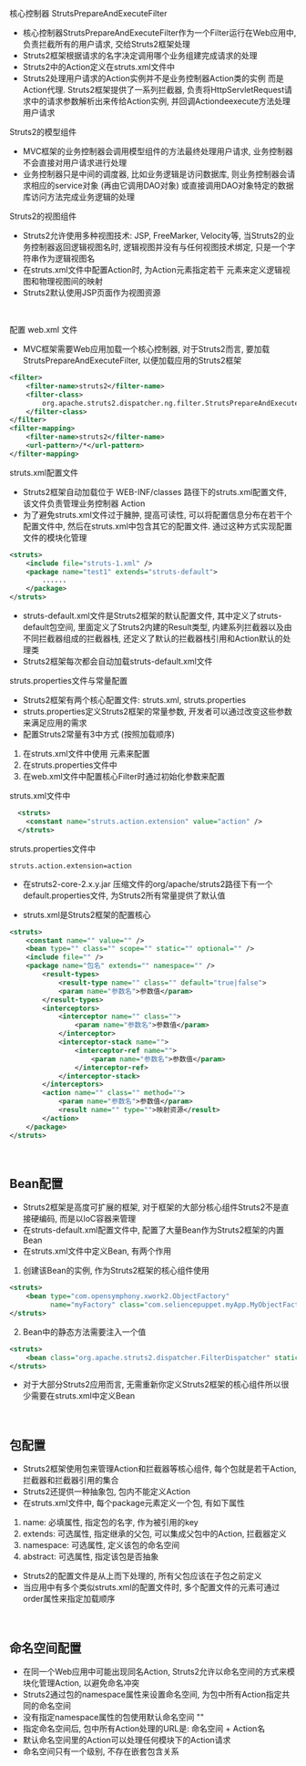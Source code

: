 核心控制器 StrutsPrepareAndExecuteFilter

* 核心控制器StrutsPrepareAndExecuteFilter作为一个Filter运行在Web应用中, 负责拦截所有的用户请求, 交给Struts2框架处理 
* Struts2框架根据请求的名字决定调用哪个业务组建完成请求的处理
* Struts2中的Action定义在struts.xml文件中
* Struts2处理用户请求的Action实例并不是业务控制器Action类的实例 而是Action代理. Struts2框架提供了一系列拦截器, 负责将HttpServletRequest请求中的请求参数解析出来传给Action实例, 并回调Actiondeexecute方法处理用户请求


Struts2的模型组件

* MVC框架的业务控制器会调用模型组件的方法最终处理用户请求, 业务控制器不会直接对用户请求进行处理
* 业务控制器只是中间的调度器, 比如业务逻辑是访问数据库, 则业务控制器会请求相应的service对象 (再由它调用DAO对象) 或直接调用DAO对象特定的数据库访问方法完成业务逻辑的处理

Struts2的视图组件

* Struts2允许使用多种视图技术: JSP, FreeMarker, Velocity等, 当Struts2的业务控制器返回逻辑视图名时, 逻辑视图并没有与任何视图技术绑定, 只是一个字符串作为逻辑视图名
* 在struts.xml文件中配置Action时, 为Action元素指定若干 <result> 元素来定义逻辑视图和物理视图间的映射
* Struts2默认使用JSP页面作为视图资源 
  
<br>

配置 web.xml 文件
* MVC框架需要Web应用加载一个核心控制器, 对于Struts2而言, 要加载StrutsPrepareAndExecuteFilter, 以便加载应用的Struts2框架
```xml
<filter>
    <filter-name>struts2</filter-name>
    <filter-class>
        org.apache.struts2.dispatcher.ng.filter.StrutsPrepareAndExecuteFilter
    </filter-class>
</filter>
<filter-mapping>
    <filter-name>struts2</filter-name>
    <url-pattern>/*</url-pattern>
</filter-mapping>
```

struts.xml配置文件
* Struts2框架自动加载位于 WEB-INF/classes 路径下的struts.xml配置文件, 该文件负责管理业务控制器 Action
* 为了避免struts.xml文件过于臃肿, 提高可读性, 可以将配置信息分布在若干个配置文件中, 然后在struts.xml中包含其它的配置文件. 通过这种方式实现配置文件的模块化管理
```xml
<struts>
    <include file="struts-1.xml" />
    <package name="test1" extends="struts-default">
        ......
    </package>
</struts>
```
* struts-default.xml文件是Struts2框架的默认配置文件, 其中定义了struts-default包空间, 里面定义了Struts2内建的Result类型, 内建系列拦截器以及由不同拦截器组成的拦截器栈, 还定义了默认的拦截器栈引用和Action默认的处理类
* Struts2框架每次都会自动加载struts-default.xml文件 


struts.properties文件与常量配置
* Struts2框架有两个核心配置文件: struts.xml, struts.properties
* struts.properties定义Struts2框架的常量参数, 开发者可以通过改变这些参数来满足应用的需求
* 配置Struts2常量有3中方式 (按照加载顺序)
1) 在struts.xml文件中使用 <constant> 元素来配置
2) 在struts.properties文件中
3) 在web.xml文件中配置核心Filter时通过初始化参数来配置

struts.xml文件中
```xml
  <struts>
    <constant name="struts.action.extension" value="action" />
  </struts>
```

struts.properties文件中
```properties
struts.action.extension=action
```

* 在struts2-core-2.x.y.jar 压缩文件的org/apache/struts2路径下有一个default.properties文件, 为Struts2所有常量提供了默认值

* struts.xml是Struts2框架的配置核心

```xml
<struts>
    <constant name="" value="" />
    <bean type="" class="" scope="" static="" optional="" />
    <include file="" />
    <package name="包名" extends="" namespace="" />
        <result-types>
            <result-type name="" class="" default="true|false">
            <param name="参数名">参数值</param>
        </result-types>
        <interceptors>
            <interceptor name="" class="">
                <param name="参数名">参数值</param>
            </interceptor>
            <interceptor-stack name="">
                <interceptor-ref name="">
                    <param name="参数名">参数值</param>
                </interceptor-ref>
            </interceptor-stack>
        </interceptors>
        <action name="" class="" method="">
            <param name="参数名">参数值</param>
            <result name="" type="">映射资源</result>
        </action>
    </package>
</struts>
```

<br>

## Bean配置

* Struts2框架是高度可扩展的框架, 对于框架的大部分核心组件Struts2不是直接硬编码, 而是以loC容器来管理 
* 在struts-default.xml配置文件中, 配置了大量Bean作为Struts2框架的内置Bean
* 在struts.xml文件中定义Bean, 有两个作用
1) 创建该Bean的实例, 作为Struts2框架的核心组件使用
```xml
<struts>
    <bean type="com.opensymphony.xwork2.ObjectFactory"
          name="myFactory" class="com.seliencepuppet.myApp.MyObjectFactory" />
</struts>
```
2) Bean中的静态方法需要注入一个值
```xml
<struts>
    <bean class="org.apache.struts2.dispatcher.FilterDispatcher" static="true" />
</struts>
```

* 对于大部分Struts2应用而言, 无需重新你定义Struts2框架的核心组件所以很少需要在struts.xml中定义Bean

<br>

## 包配置

* Struts2框架使用包来管理Action和拦截器等核心组件, 每个包就是若干Action, 拦截器和拦截器引用的集合
* Struts2还提供一种抽象包, 包内不能定义Action
* 在struts.xml文件中, 每个package元素定义一个包, 有如下属性
1) name: 必填属性, 指定包的名字, 作为被引用的key
2) extends: 可选属性, 指定继承的父包, 可以集成父包中的Action, 拦截器定义
3) namespace: 可选属性, 定义该包的命名空间
4) abstract: 可选属性, 指定该包是否抽象

* Struts2的配置文件是从上而下处理的, 所有父包应该在子包之前定义
* 当应用中有多个类似struts.xml的配置文件时, 多个配置文件的<struts>元素可通过order属性来指定加载顺序

<br>

## 命名空间配置

* 在同一个Web应用中可能出现同名Action, Struts2允许以命名空间的方式来模块化管理Action, 以避免命名冲突
* Struts2通过包的namespace属性来设置命名空间, 为包中所有Action指定共同的命名空间
* 没有指定namespace属性的包使用默认命名空间 ""
* 指定命名空间后, 包中所有Action处理的URL是: 命名空间 + Action名
* 默认命名空间里的Action可以处理任何模块下的Action请求
* 命名空间只有一个级别, 不存在嵌套包含关系

